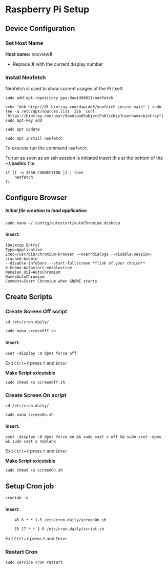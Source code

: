 <!-- TITLE: Rpi -->
<!-- SUBTITLE: A quick summary of Rpi -->

# Raspberry Pi Setup

## Device Configuration

### Set Host Name

**Host name:** nocview**X**

* Replace **X** with the current display number

### Install Neofetch

Neofetch is used to show current usages of the Pi itself.

`sudo add-apt-repository ppa:dawidd0811/neofetch`

`echo "deb http://dl.bintray.com/dawidd6/neofetch jessie main" | sudo tee -a /etc/apt/sources.list  326  curl "https://bintray.com/user/downloadSubjectPublicKey?username=bintray"| sudo apt-key add`

`sudo apt update`

`sudo apt install neofetch`

To execute run the command `neofetch`.

To run as soon as an ssh session is initiated insert this at the bottom of the **~/.bashrc** file.


```
if [[ -n $SSH_CONNECTION ]] ; then
    neofetch
fi
```


## Configure Browser

 ##### Initial file creation to load application

`sudo nano ~/.config/autostart/autoChromium.desktop`

#### Insert:


```
[Desktop Entry]
Type=Application
Exec=/usr/bin/chromium-browser --noerrdialogs --disable-session-crashed-bubble
--disable-infobars --start-fullscreen **link of your choice**
X-Gnome-Autostart-enable=true
Name[en_US]=AutoChromium
Name=AutoChromium
Comment=Start Chromium when GNOME starts
```



## Create Scripts
### Create Screen Off script

`cd /etc/cron.daily/`

`sudo nano screenOff.sh`

#### Insert:



```
xset -display :0 dpms force off
```




Exit `Ctrl`+`X` press `Y` and `Enter`

__Make Script exicutable__

`sudo chmod +x screenOff.sh`


### Create Screen On script

`cd /etc/cron.daily/`

`sudo nano screenOn.sh`


#### Insert:

```
xset -display :0 dpms force on && sudo xset s off && sudo xset -dpms && sudo xset s noblank
```

Exit `Ctrl`+`X` press `Y` and `Enter`

__Make Script exicutable__

`sudo chmod +x screenOn.sh`

## Setup Cron job

`crontab -e`

#### Insert:



```
	45 6 * * 1-5 /etc/cron.daily/screenOn.sh

	15 17 * * 1-5 /etc/cron.daily/script.sh
```



Exit `Ctrl`+`X` press `Y` and `Enter`

### Restart Cron

`sudo service cron restart`
